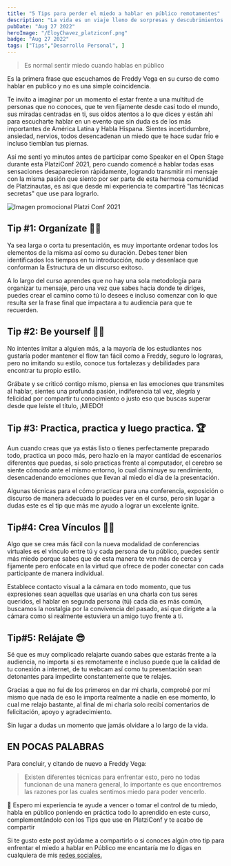 ```yaml
---
title: "5 Tips para perder el miedo a hablar en público remotamentes"
description: "La vida es un viaje lleno de sorpresas y descubrimientos. A menudo, nos encontramos en una búsqueda constante para encontrar nuestra verdadera pasión, aquella actividad que nos llena de satisfacción y propósito."
pubDate: "Aug 27 2022"
heroImage: "/EloyChavez_platziconf.png"
badge: "Aug 27 2022"
tags: ["Tips","Desarrollo Personal", ]
---
```


> Es normal sentir miedo cuando hablas en público

Es la primera frase que escuchamos de Freddy Vega en su curso de como hablar en publico y no es una simple coincidencia.

Te invito a imaginar por un momento el estar frente a una multitud de personas que no conoces, que te ven fijamente desde casi todo el mundo, sus miradas centradas en ti, sus oídos atentos a lo que dices y están ahí para escucharte hablar en un evento que sin duda es de los más importantes de América Latina y Habla Hispana. Sientes incertidumbre, ansiedad, nervios, todos desencadenan un miedo que te hace sudar frio e incluso tiemblan tus piernas.

Así me sentí yo minutos antes de participar como Speaker en el Open Stage durante esta PlatziConf 2021, pero cuando comencé a hablar todas esas sensaciones desaparecieron rápidamente, logrando transmitir mi mensaje con la misma pasión que siento por ser parte de esta hermosa comunidad de Platzinautas, es así que desde mi experiencia te compartiré "las técnicas secretas" que use para lograrlo.

![Imagen promocional Platzi Conf 2021](/platziconf_2021.webp "PlatziConf 2021")

## Tip #1: Organízate ✍🏻
Ya sea larga o corta tu presentación, es muy importante ordenar todos los elementos de la misma así como su duración. Debes tener bien identificados los tiempos en tu introducción, nudo y desenlace que conforman la Estructura de un discurso exitoso.

A lo largo del curso aprendes que no hay una sola metodología para organizar tu mensaje, pero una vez que sabes hacia donde te diriges, puedes crear el camino como tú lo desees e incluso comenzar con lo que resulta ser la frase final que impactara a tu audiencia para que te recuerden.

## Tip #2: Be yourself 💪🏻
No intentes imitar a alguien más, a la mayoría de los estudiantes nos gustaría poder mantener el flow tan fácil como a Freddy, seguro lo lograras, pero no imitando su estilo, conoce tus fortalezas y debilidades para encontrar tu propio estilo.

Grábate y se criticó contigo mismo, piensa en las emociones que transmites al hablar, sientes una profunda pasión, indiferencia tal vez, alegría y felicidad por compartir tu conocimiento o justo eso que buscas superar desde que leíste el título, ¡MIEDO!

## Tip #3: Practica, practica y luego practica. 🏆
Aun cuando creas que ya estás listo o tienes perfectamente preparado todo, practica un poco más, pero hazlo en la mayor cantidad de escenarios diferentes que puedas, si solo practicas frente al computador, el cerebro se siente cómodo ante el mismo entorno, lo cual disminuye su rendimiento, desencadenando emociones que llevan al miedo el día de la presentación.

Algunas técnicas para el cómo practicar para una conferencia, exposición o discurso de manera adecuada lo puedes ver en el curso, pero sin lugar a dudas este es el tip que más me ayudo a lograr un excelente ignite.

## Tip#4: Crea Vínculos 🤝🏻
Algo que se crea más fácil con la nueva modalidad de conferencias virtuales es el vínculo entre tú y cada persona de tu público, puedes sentir más miedo porque sabes que de esta manera te ven más de cerca y fijamente pero enfócate en la virtud que ofrece de poder conectar con cada participante de manera individual.

Establece contacto visual a la cámara en todo momento, que tus expresiones sean aquellas que usarías en una charla con tus seres queridos, el hablar en segunda persona (tú) cada día es más común, buscamos la nostalgia por la convivencia del pasado, así que dirígete a la cámara como si realmente estuviera un amigo tuyo frente a ti.

## Tip#5: Relájate 😎
Sé que es muy complicado relajarte cuando sabes que estarás frente a la audiencia, no importa si es remotamente e incluso puede que la calidad de tu conexión a internet, de tu webcam así como tu presentación sean detonantes para impedirte constantemente que te relajes.

Gracias a que no fui de los primeros en dar mi charla, comprobé por mí mismo que nada de eso le importa realmente a nadie en ese momento, lo cual me relajo bastante, al final de mi charla solo recibí comentarios de felicitación, apoyo y agradecimiento.

Sin lugar a dudas un momento que jamás olvidare a lo largo de la vida.

## EN POCAS PALABRAS
Para concluir, y citando de nuevo a Freddy Vega:

> Existen diferentes técnicas para enfrentar esto, pero no todas funcionan de una manera general, lo importante es que encontremos las razones por las cuales sentimos miedo para poder vencerlo.

💚 Espero mi experiencia te ayude a vencer o tomar el control de tu miedo, habla en público poniendo en práctica todo lo aprendido en este curso, complementándolo con los Tips que use en PlatziConf y te acabo de compartir

Si te gusto este post ayúdame a compartirlo o si conoces algún otro tip para enfrentar el miedo a hablar en Público me encantaría me lo digas en cualquiera de mis [redes sociales.](http://www.eloychavez.dev/social/)